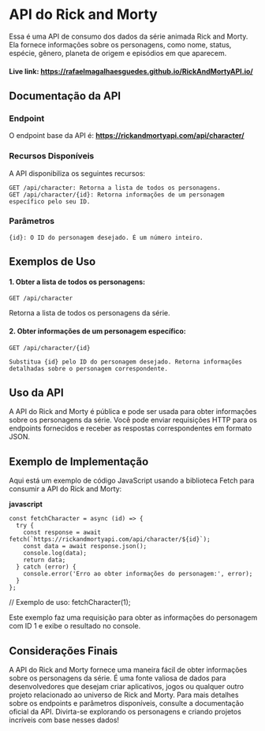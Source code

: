 # API do Rick and Morty

Essa é uma API de consumo dos dados da série animada Rick and Morty. Ela fornece informações sobre os personagens, como nome, status, espécie, gênero, planeta de origem e episódios em que aparecem.

#### Live link: https://rafaelmagalhaesguedes.github.io/RickAndMortyAPI.io/

## Documentação da API
### Endpoint

O endpoint base da API é: **https://rickandmortyapi.com/api/character/**

### Recursos Disponíveis

A API disponibiliza os seguintes recursos:

    GET /api/character: Retorna a lista de todos os personagens.
    GET /api/character/{id}: Retorna informações de um personagem específico pelo seu ID.

### Parâmetros

    {id}: O ID do personagem desejado. É um número inteiro.

## Exemplos de Uso

#### 1. Obter a lista de todos os personagens:

    GET /api/character

Retorna a lista de todos os personagens da série.

#### 2. Obter informações de um personagem específico:

    GET /api/character/{id}

    Substitua {id} pelo ID do personagem desejado. Retorna informações detalhadas sobre o personagem correspondente.

## Uso da API

A API do Rick and Morty é pública e pode ser usada para obter informações sobre os personagens da série. 
Você pode enviar requisições HTTP para os endpoints fornecidos e receber as respostas correspondentes em formato JSON.

## Exemplo de Implementação

Aqui está um exemplo de código JavaScript usando a biblioteca Fetch para consumir a API do Rick and Morty:

  **javascript**

    const fetchCharacter = async (id) => {
      try {
        const response = await fetch(`https://rickandmortyapi.com/api/character/${id}`);
        const data = await response.json();
        console.log(data);
        return data;
      } catch (error) {
        console.error('Erro ao obter informações do personagem:', error);
      }
    };

// Exemplo de uso:
fetchCharacter(1);

Este exemplo faz uma requisição para obter as informações do personagem com ID 1 e exibe o resultado no console.

## Considerações Finais

A API do Rick and Morty fornece uma maneira fácil de obter informações sobre os personagens da série. É uma fonte valiosa de dados para desenvolvedores que desejam criar aplicativos, jogos ou qualquer outro projeto relacionado ao universo de Rick and Morty.
Para mais detalhes sobre os endpoints e parâmetros disponíveis, consulte a documentação oficial da API. Divirta-se explorando os personagens e criando projetos incríveis com base nesses dados!
